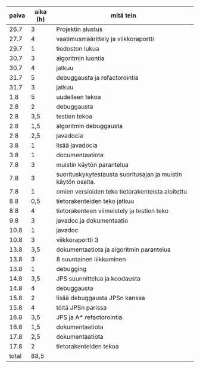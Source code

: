 ﻿paiva | aika (h) | mitä tein
----- | ---- | ---------
26.7 | 3 | Projektin alustus
27.7 | 4 | vaatimusmäärittely ja viikkoraportti
29.7 | 1 | tiedoston lukua
30.7 | 3 | algoritmin luontia
30.7 | 4 | jatkuu
31.7 | 5 | debuggausta ja refactorointia
31.7 | 3 | jatkuu
1.8 | 5 | uudelleen tekoa
2.8 | 2 | debuggausta
2.8 | 3,5 | testien tekoa
2.8 | 1,5 | algoritmin debuggausta
2.8 | 2,5 | javadocia
3.8 | 1 | lisää javadocia
3.8 | 1 | documentaatiota
7.8 | 3 | muistin käytön parantelua
7.8 | 3 | suorituskykytestausta suoritusajan ja muistin käytön osalta.
7.8 | 1 | omien versioiden teko tietorakenteista aloitettu
8.8 | 0,5 | tietorakenteiden teko jatkuu
8.8 | 4 | tietorakenteen viimeistely ja testien teko
9.8 | 3 | javadoc ja dokumentaatio
10.8 | 1 | javadoc
10.8 | 3 | viikkoraportti 3
13.8 | 3,5 | dokumentaatiota ja algoritmin parantelua
13.8 | 3 | 8 suuntainen liikkuminen
13.8 | 1 | debugging
14.8 | 3,5 | JPS suunnittelua ja koodausta
14.8 | 4 | debuggausta
15.8 | 2 | lisää debuggausta JPSn kanssa
15.8 | 4 | töitä JPSn parissa
16.8 | 3,5 | JPS ja A* refactorointia
16.8 | 1,5 | dokumentaatiota
17.8 | 2,5 | dokumentaatiota
17.8 | 2 | tietorakenteiden tekoa
total | 88,5

